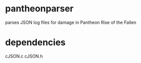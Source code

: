 # pantheonparser
parses JSON log files for damage in Pantheon Rise of the Fallen

# dependencies
cJSON.c cJSON.h
